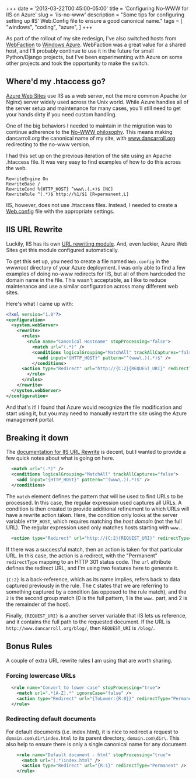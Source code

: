 +++
date = '2013-03-22T00:45:00-05:00'
title = 'Configuring No-WWW for IIS on Azure'
slug = 'iis-no-www'
description = "Some tips for configuring setting up IIS' Web.Config file to ensure a good canonical name."
tags = [
    "windows",
    "coding",
    "azure",
]
+++

As part of the rollout of my site redesign, I've also switched hosts from [WebFaction](http://www.webfaction.com/) to [Windows Azure](http://www.windowsazure.com/).  WebFaction was a great value for a shared host, and I'll probably continue to use it in the future for small Python/Django projects, but I've been experimenting with Azure on some other projects and took the opportunity to make the switch.

Where'd my .htaccess go?
------------------------
[Azure Web Sites](http://www.windowsazure.com/en-us/home/features/web-sites/) use IIS as a web server, not the more common Apache (or Nginx) server widely used across the Unix world.  While Azure handles all of the server setup and maintenance for many cases, you'll still need to get your hands dirty if you need custom handling.

One of the big behaviors I needed to maintain in the migration was to continue adherence to the [No-WWW philosophy](http://no-www.org/).  This means making dancarroll.org the canonical name of my site, with www.dancarroll.org redirecting to the no-www version.

I had this set up on the previous iteration of the site using an Apache .htaccess file.  It was very easy to find examples of how to do this across the web.

```text
RewriteEngine On
RewriteBase /
RewriteCond %{HTTP_HOST} ^www\.(.+)$ [NC]
RewriteRule ^(.*)$ http://%1/$1 [R=permanent,L]
```

IIS, however, does not use .htaccess files.  Instead, I needed to create a [Web.config](http://en.wikipedia.org/wiki/Web.config) file with the appropriate settings.


IIS URL Rewrite
---------------
Luckily, IIS has its own [URL rewriting module](http://www.iis.net/downloads/microsoft/url-rewrite).  And, even luckier, Azure Web Sites get this module configured automatically.

To get this set up, you need to create a file named `Web.config` in the wwwroot directory of your Azure deployment.  I was only able to find a few examples of doing no-www redirects for IIS, but all of them hardcoded the domain name in the file.  This wasn't acceptable, as I like to reduce maintenance and use a similar configuration across many different web sites.

Here's what I came up with:

```xml
<?xml version="1.0"?>
<configuration>
  <system.webServer>
    <rewrite>
      <rules>
        <rule name="Canonical Hostname" stopProcessing="false">
          <match url="(.*)" />
          <conditions logicalGrouping="MatchAll" trackAllCaptures="false">
            <add input="{HTTP_HOST}" pattern="^(www\.)(.*)$" />
          </conditions>
      <action type="Redirect" url="http://{C:2}{REQUEST_URI}" redirectType="Permanent" />
        </rule>
      </rules>
    </rewrite>
  </system.webServer>
</configuration>
```

And that's it!  I found that Azure would recognize the file modification and start using it, but you may need to manually restart the site using the Azure management portal.

Breaking it down
----------------
The [documentation for IIS URL Rewrite](http://www.iis.net/learn/extensions/url-rewrite-module/url-rewrite-module-configuration-reference) is decent, but I wanted to provide a few quick notes about what is going on here.

```xml
  <match url="(.*)" />
  <conditions logicalGrouping="MatchAll" trackAllCaptures="false">
    <add input="{HTTP_HOST}" pattern="^(www\.)(.*)$" />
  </conditions>
```

The `match` element defines the pattern that will be used to find URLs to be processed.  In this case, the regular expression used captures all URLs.  A condition is then created to provide additional refinement to which URLs will have a rewrite action taken.  Here, the condition only looks at the server variable `HTTP_HOST`, which requires matching the *host domain* (not the full URL).  The regular expression used only matches hosts starting with `www.`.

```xml
  <action type="Redirect" url="http://{C:2}{REQUEST_URI}" redirectType="Permanent" />
```

If there was a successful match, then an action is taken for that particular URL.  In this case, the action is a redirect, with the "Permanent" `redirectType` mapping to an HTTP 301 status code.  The `url` attribute defines the redirect URL, and I'm using two features here to generate it.

`{C:2}` is a back-reference, which as its name implies, refers back to data captured previously in the rule.  The `C` states that we are referring to something captured by a condition (as opposed to the rule match), and the `2` is the second group match (0 is the full pattern, 1 is the `www.` part, and 2 is the remainder of the host).

Finally, `{REQUEST_URI}` is a another server variable that IIS lets us reference, and it contains the full path to the requested document.  If the URL is `http://www.dancarroll.org/blog/`, then `REQUEST_URI` is `/blog/`.

Bonus Rules
-----------
A couple of extra URL rewrite rules I am using that are worth sharing.

### Forcing lowercase URLs

```xml
  <rule name="Convert to lower case" stopProcessing="true">  
    <match url=".*[A-Z].*" ignoreCase="false" />  
    <action type="Redirect" url="{ToLower:{R:0}}" redirectType="Permanent" />
  </rule>
```

### Redirecting default documents
For default documents (i.e. index.html), it is nice to redirect a request to `domain.com\dir\index.html` to its parent directory, `domain.com\dir\`.  This also help to ensure there is only a single canonical name for any document.

```xml
	<rule name="Default document - html" stopProcessing="true">
	  <match url="(.*)index.html" />
	  <action type="Redirect" url="{R:1}" redirectType="Permanent" />
	</rule>
```
